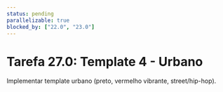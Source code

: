 ```yaml
---
status: pending
parallelizable: true
blocked_by: ["22.0", "23.0"]
---
```

# Tarefa 27.0: Template 4 - Urbano
Implementar template urbano (preto, vermelho vibrante, street/hip-hop).
